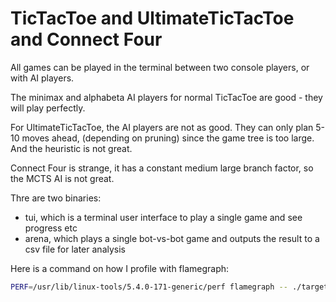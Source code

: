 TicTacToe and UltimateTicTacToe and Connect Four
================================================

All games can be played in the terminal between two console players, or with AI players.

The minimax and alphabeta AI players for normal TicTacToe are good - they will play perfectly.

For UltimateTicTacToe, the AI players are not as good. They can only plan 5-10 moves ahead, (depending on pruning) since the game tree is too large. And the heuristic is not great.

Connect Four is strange, it has a constant medium large branch factor, so the MCTS AI is not great.

Thre are two binaries:
- tui, which is a terminal user interface to play a single game and see progress etc
- arena, which plays a single bot-vs-bot game and outputs the result to a csv file for later analysis


Here is a command on how I profile with flamegraph:
```bash
PERF=/usr/lib/linux-tools/5.4.0-171-generic/perf flamegraph -- ./target/release/arena c4 run --player2 minimax4 --player1 mcts3
```